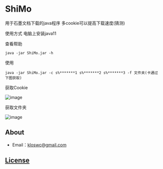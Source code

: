 # ShiMo
用于石墨文档下载的java程序 多cookie可以提高下载速度(猜测)

使用方式 电脑上安装java11 

查看帮助 
```
java -jar ShiMo.jar -h 
```
使用
```
java -jar ShiMo.jar -c s%*******1 s%*******2 s%*******3 -f 文件夹(卡通过下图获取) 
```

获取Cookie

![image](https://github.com/Klosw/ShiMo/assets/13143959/64202a29-de56-46f6-a33e-a5bff5b59a3a)


获取文件夹

![image](https://github.com/Klosw/ShiMo/assets/13143959/9555d5bd-f0af-49c6-94cd-da24ca7107d0)




About
--
* Email：kloswc@gmail.com

[License](https://github.com/Klosw/ShiMo/blob/master/LICENSE)
--
 

